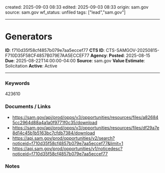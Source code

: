 created: 2025-09-03 08:33
edited: 2025-09-03 08:33
origin: sam.gov
source: sam.gov
wf_status: unfiled
tags: ["lead","sam.gov"]

---

# Generators

**ID**: f710d35f58cf4857b079e7aa5eccef77
**CTS ID**: CTS-SAMGOV-20250815-F710D35F58CF4857B079E7AA5ECCEF77
**Agency**: 
**Posted**: 2025-08-15
**Due**: 2025-08-22T14:00:00-04:00
**Source**: sam.gov
**Value Estimate**: Solicitation
**Active**: Active

---

### Keywords
423610

### Documents / Links
- <https://sam.gov/api/prod/opps/v3/opportunities/resources/files/a826845cc2964d88a4a1a0f9771f0c35/download>
- <https://sam.gov/api/prod/opps/v3/opportunities/resources/files/df29a7e8d14c45b1b5163bc7cfdb7384/download>
- <https://api.sam.gov/prod/opportunities/v2/search?noticeid=f710d35f58cf4857b079e7aa5eccef77&limit=1>
- <https://api.sam.gov/prod/opportunities/v1/noticedesc?noticeid=f710d35f58cf4857b079e7aa5eccef77>

### Notes

